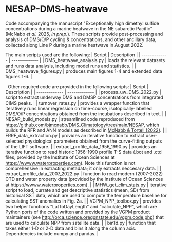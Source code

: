 # NESAP-DMS-heatwave
Code accompanying the manuscript "Exceptionally high dimethyl sulfide concentrations during a marine heatwave in the NE subarctic Pacific" (McNabb *et al.* 2025, *in prep.*). These scripts provide post-processing and analysis of DMS/O/P cycling & concentrations, and other ancillary data, collected along Line P during a marine heatwave in August 2022.

The main scripts used are the following:
| Script  | Description |
| ------------- | ------------- |
| DMS_heatwave_analysis.py | loads the relevant datasets and runs data analysis, including model runs and statistics. |
| DMS_heatwave_figures.py | produces main figures 1-4 and extended data figures 1-6. |

&nbsp;
Other required code are provided in the following scripts:
| Script  | Description |
| ------------- | ------------- |
| process_uw_DMS_2022.py  | script to extract underway DMS and DMSP concentrations from integrated CIMS peaks.   |
| turnover_rates.py  | provides a wrapper function that iteratively runs linear regression on time-course, isotopically-labelled DMS/O/P concentrations obtained from the incubations described in text.  |
| NESAP_build_models.py | streamlined code reproduced from https://github.com/bjmcnabb/DMS_Climatology/tree/main/NESAP, which builds the RFR and ANN models as described in [McNabb & Tortell (2022)](https://bg.copernicus.org/articles/19/1705/2022/). |
| FRRF_data_extraction.py | provides an iterative function to extract user-selected physiological parameters obtained from the curve-fitting outputs of the LIFT software. |
| extract_profile_data_1956_1990.py | provides an iterative function to read historic 1956-1990 profile T-S data (.bot and .ctd files, provided by the Institute of Ocean Sciences at https://wwww.waterproperties.com). Note this function is not comprehensive in extracting metadata; it only extracts neccesary data. |
| extract_profile_data_2007_2022.py | function to read modern (2007-2022) CTD and water property data (provided by the Institute of Ocean Sciences at https://wwww.waterproperties.com). |
| MHW_get_clim_stats.py | iterative script to load, currate and get descriptive statistics (mean, SD) from historical SST data, which are used to compute the temperature baseline for calculating SST anomalies in Fig. 2a. |
| VGPM_NPP_toolbox.py | provides two helper functions "LatToDayLength" and "calculate_NPP", which are Python ports of the code written and provided by the VGPM product maintainers (see http://orca.science.oregonstate.edu/vgpm.code.php) that are used to calculate NPP from satellite data. |
| bin1d.py | function that takes either 1-D or 2-D data and bins it along the column axis. Dependencies include numpy and pandas. |

